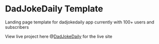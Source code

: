 # DadJokeDaily Template
<p>Landing page template for dadjokedaily app currently with 100+ users and subscribers</p>
<p>View live project here @<a href="http://djsonline2.herokuapp.com">DadJokeDaily</a> for the live site</p>
